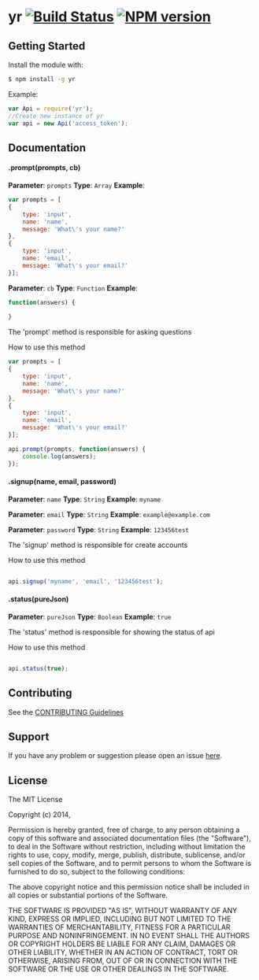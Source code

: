 # yr [![Build Status](https://secure.travis-ci.org/joelcoxokc/yr.png?branch=master)](https://travis-ci.org/joelcoxokc/yr) [![NPM version](https://badge-me.herokuapp.com/api/npm/yr.png)](http://badges.enytc.com/for/npm/yr)

> 

## Getting Started
Install the module with: 

```bash
$ npm install -g yr
```

Example:

```javascript
var Api = require('yr');
//Create new instance of yr
var api = new Api('access_token');
```

## Documentation

#### .prompt(prompts, cb)

**Parameter**: `prompts`
**Type**: `Array`
**Example**: 

```javascript
var prompts = [
{
	type: 'input',
	name: 'name',
	message: 'What\'s your name?'
}, 
{
	type: 'input',
	name: 'email',
	message: 'What\'s your email?'
}];
```

**Parameter**: `cb`
**Type**: `Function`
**Example**:

```javascript
function(answers) {
	
}
```

The 'prompt' method is responsible for asking questions

How to use this method

```javascript
var prompts = [
{
	type: 'input',
	name: 'name',
	message: 'What\'s your name?'
}, 
{
	type: 'input',
	name: 'email',
	message: 'What\'s your email?'
}];

api.prompt(prompts, function(answers) {
	console.log(answers);
}); 
```

#### .signup(name, email, password)

**Parameter**: `name`
**Type**: `String`
**Example**: `myname`


**Parameter**: `email`
**Type**: `String`
**Example**: `example@example.com`


**Parameter**: `password`
**Type**: `String`
**Example**: `123456test`


The 'signup' method is responsible for create accounts

How to use this method

```javascript

api.signup('myname', 'email', '123456test');
```

#### .status(pureJson)

**Parameter**: `pureJson`
**Type**: `Boolean`
**Example**: `true`


The 'status' method is responsible for showing the status of api

How to use this method

```javascript

api.status(true);
```


## Contributing

See the [CONTRIBUTING Guidelines](https://github.com/joelcoxokc/yr/blob/master/CONTRIBUTING.md)

## Support
If you have any problem or suggestion please open an issue [here](https://github.com/joelcoxokc/yr/issues).

## License 

The MIT License

Copyright (c) 2014, 

Permission is hereby granted, free of charge, to any person
obtaining a copy of this software and associated documentation
files (the "Software"), to deal in the Software without
restriction, including without limitation the rights to use,
copy, modify, merge, publish, distribute, sublicense, and/or sell
copies of the Software, and to permit persons to whom the
Software is furnished to do so, subject to the following
conditions:

The above copyright notice and this permission notice shall be
included in all copies or substantial portions of the Software.

THE SOFTWARE IS PROVIDED "AS IS", WITHOUT WARRANTY OF ANY KIND,
EXPRESS OR IMPLIED, INCLUDING BUT NOT LIMITED TO THE WARRANTIES
OF MERCHANTABILITY, FITNESS FOR A PARTICULAR PURPOSE AND
NONINFRINGEMENT. IN NO EVENT SHALL THE AUTHORS OR COPYRIGHT
HOLDERS BE LIABLE FOR ANY CLAIM, DAMAGES OR OTHER LIABILITY,
WHETHER IN AN ACTION OF CONTRACT, TORT OR OTHERWISE, ARISING
FROM, OUT OF OR IN CONNECTION WITH THE SOFTWARE OR THE USE OR
OTHER DEALINGS IN THE SOFTWARE.

